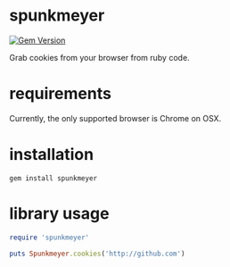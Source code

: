 # spunkmeyer
[![Gem Version](https://badge.fury.io/rb/spunkmeyer.png)][gem]

[gem]: https://rubygems.org/gems/spunkmeyer

Grab cookies from your browser from ruby code.

# requirements

Currently, the only supported browser is Chrome on OSX.

# installation

    gem install spunkmeyer

# library usage

```ruby
require 'spunkmeyer'

puts Spunkmeyer.cookies('http://github.com')
```
